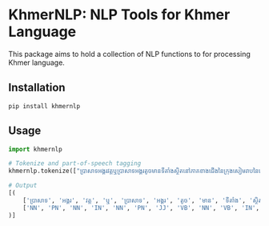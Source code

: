 # KhmerNLP: NLP Tools for Khmer Language

This package aims to hold a collection of NLP functions to for processing Khmer language.

## Installation
```
pip install khmernlp
```

## Usage

```python
import khmernlp

# Tokenize and part-of-speech tagging
khmernlp.tokenize(["ប្រាសាទអង្គរវត្តឬប្រាសាទអង្គរតូចមានទីតាំងស្ថិតនៅភាគខាងជើងនៃក្រុងសៀមរាបនៃខេត្តសៀមរាប"])

# Output
[(
    ['ប្រាសាទ', 'អង្គរ', 'វត្ត', 'ឬ', 'ប្រាសាទ', 'អង្គរ', 'តូច', 'មាន', 'ទីតាំង', 'ស្ថិត', 'នៅ', 'ភាគ', 'ខាង', 'ជើង', 'នៃ', 'ក្រុង', 'សៀមរាប', 'នៃ', 'ខេត្ត', 'សៀមរាប'], 
    ['NN', 'PN', 'NN', 'IN', 'NN', 'PN', 'JJ', 'VB', 'NN', 'VB', 'IN', 'NN', 'NN', 'NN', 'IN', 'NN', 'PN', 'IN', 'NN', 'PN']
)]
```